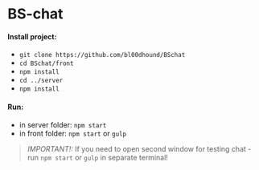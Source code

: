 # BS-chat

 #### Install project:
 * ```git clone https://github.com/bl00dhound/BSchat```
 * ```cd BSchat/front```
 * ```npm install```
 * ```cd ../server```
 * ```npm install```
 
 #### Run:
 * in server folder: ```npm start```
 * in front folder: ```npm start``` or ```gulp```
 
 > _IMPORTANT!:_
 > If you need to open second window for testing chat - run ```npm start``` or ```gulp``` in separate terminal!
 
 
